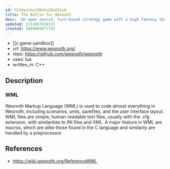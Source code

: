 ```yaml
---
id: hl5myajmzj56eho28ub51u6
title: The Battle for Wesnoth
desc: 'An open source, turn-based strategy game with a high fantasy theme.'
updated: 1712867826322
created: 1699809871792
---
```


- [[c.game.sandbox]]
- url: https://www.wesnoth.org/
- repo: https://github.com/wesnoth/wesnoth
- uses: lua
- written_in: C++

## Description

### WML

Wesnoth Markup Language (WML) is used to code almost everything in Wesnoth, including scenarios, units, savefiles, and the user interface layout. WML files are simple, human-readable text files, usually with the .cfg extension, with similarities to INI files and XML. A major feature in WML are macros, which are alike those found in the C language and similarily are handled by a preprocessor.

## References

- https://wiki.wesnoth.org/ReferenceWML